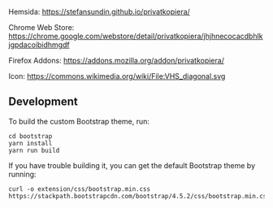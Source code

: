 Hemsida: https://stefansundin.github.io/privatkopiera/

Chrome Web Store: https://chrome.google.com/webstore/detail/privatkopiera/jhjhnecocacdbhlkjgpdacoibidhmgdf

Firefox Addons: https://addons.mozilla.org/addon/privatkopiera/

Icon: https://commons.wikimedia.org/wiki/File:VHS_diagonal.svg

## Development

To build the custom Bootstrap theme, run:

```
cd bootstrap
yarn install
yarn run build
```

If you have trouble building it, you can get the default Bootstrap theme by running:

```
curl -o extension/css/bootstrap.min.css https://stackpath.bootstrapcdn.com/bootstrap/4.5.2/css/bootstrap.min.css
```
